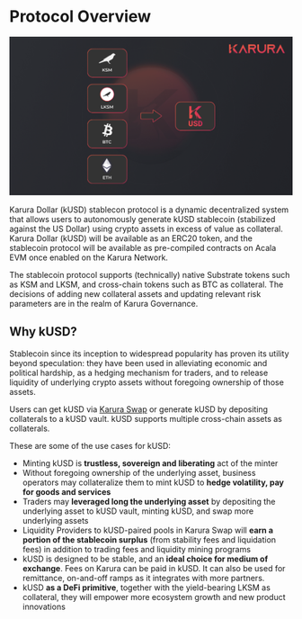 # Protocol Overview

![](../../../.gitbook/assets/screen-shot-2021-08-03-at-9.44.54-pm.png)

Karura Dollar \(kUSD\) stablecon protocol is a dynamic decentralized system that allows users to autonomously generate kUSD stablecoin \(stabilized against the US Dollar\) using crypto assets in excess of value as collateral. Karura Dollar \(kUSD\) will be available as an ERC20 token, and the stablecoin protocol will be available as pre-compiled contracts on Acala EVM once enabled on the Karura Network. 

The stablecoin protocol supports \(technically\) native Substrate tokens such as KSM and LKSM, and cross-chain tokens such as BTC as collateral. The decisions of adding new collateral assets and updating relevant risk parameters are in the realm of Karura Governance. 

## **Why kUSD?**

Stablecoin since its inception to widespread popularity has proven its utility beyond speculation: they have been used in alleviating economic and political hardship, as a hedging mechanism for traders, and to release liquidity of underlying crypto assets without foregoing ownership of those assets.

Users can get kUSD via [Karura Swap](../swap/) or generate kUSD by depositing collaterals to a kUSD vault. kUSD supports multiple cross-chain assets as collaterals.

These are some of the use cases for kUSD:

* Minting kUSD is **trustless, sovereign and liberating** act of the minter
* Without foregoing ownership of the underlying asset, business operators may collateralize them to mint kUSD to **hedge volatility, pay for goods and services**
* Traders may **leveraged long the underlying asset** by depositing the underlying asset to kUSD vault, minting kUSD, and swap more underlying assets
* Liquidity Providers to kUSD-paired pools in Karura Swap will **earn a portion of the stablecoin surplus** \(from stability fees and liquidation fees\) in addition to trading fees and liquidity mining programs
* kUSD is designed to be stable, and an **ideal choice for medium of exchange**. Fees on Karura can be paid in kUSD. It can also be used for remittance, on-and-off ramps as it integrates with more partners. 
* kUSD **as a DeFi primitive**, together with the yield-bearing LKSM as collateral, they will empower more ecosystem growth and new product innovations

